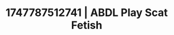 ---
categories:
- Close contact
- Sultry voice
- Squirting orgasm
- Cyberpunk intimacy
- Bare skin
image: /assets/images/1747787512741.jpg
layout: post
seo:
  description: Featured content with artistic ABDL Play, Scat Fetish. HD images available.
  keywords: ABDL Play, Scat Fetish
  og_image: /assets/images/1747787512741.jpg
  schema_type: VisualArtwork
tags:
- ABDL Play
- Scat Fetish
- '#1747787512741'
title: 1747787512741 | ABDL Play Scat Fetish
---